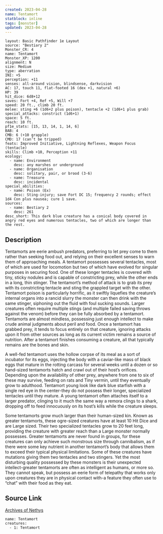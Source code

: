 ```yaml
---
created: 2023-04-28
name: Tentamort
statblock: inline
tags: [monster]
updated: 2023-04-28
---
```

```statblock
layout: Basic Pathfinder 1e Layout
source: "Bestiary 2"
Monster_CR: 4
name: Tentamort
Monster_XP: 1200
alignment: N
size: Medium
type: aberration
INI: +5
perception: +11
senses: all-around vision, blindsense, darkvision
AC: 17, touch 11, flat-footed 16 (dex +1, natural +6)
HP: 39
hit_dice: 6d8+12
saves: Fort +4, Ref +5, Will +7
speed: 20 ft., climb 20 ft.
melee: sting +6 (1d6+2 plus poison), tentacle +2 (1d6+1 plus grab)
special_attacks: constrict (1d6+1)
space: 5 ft.
reach: 10 ft.
pf1e_stats: [15, 13, 14, 1, 14, 6]
BAB: 4
CMB: 6 (+10 grapple)
CMD: 17 (can’t be tripped)
feats: Improved Initiative, Lightning Reflexes, Weapon Focus (tentacle)
skills: Climb +10, Perception +11
ecology:
  - name: Environment
    desc: any marshes or underground
  - name: Organisation
    desc: solitary, pair, or brood (3-6)
  - name: Treasure
    desc: incidental
special_abilities:
  - name: Poison (Ex)
    desc: Sting-injury; save Fort DC 15; frequency 2 rounds; effect 1d4 Con plus nausea; cure 1 save.
sources:
  - name: Bestiary 2
    desc: 261
desc_short: This dark blue creature has a conical body covered in angry red eyes and numerous tentacles, two of which are longer than the rest.
```
## Description
Tentamorts are eerie ambush predators, preferring to let prey come to them rather than seeking food out, and relying on their excellent senses to warn them of approaching meals. A tentamort possesses several tentacles, most of which are used for locomotion but two of which have evolved for singular purposes in securing food. One of these longer tentacles is covered with tiny, sticky nodules and is capable of constricting prey, while the other ends in a long, thin stinger. The tentamort’s method of attack is to grab its prey with its constricting tentacle and sting the grappled target with the other. Tentamort poison is particularly horrific, as it swiftly liquefies the creature’s internal organs into a rancid slurry the monster can then drink with the same stinger, siphoning out the fluid with foul sucking sounds. Larger creatures often require multiple stings (and multiple failed saving throws against the venom) before they can be fully absorbed by a tentamort. Tentamorts are almost mindless, possessing just enough intellect to make crude animal judgments about peril and food. Once a tentamort has grabbed prey, it tends to focus entirely on that creature, ignoring attacks upon it from other sources as long as its current victim remains a source of nutrition. After a tentamort finishes consuming a creature, all that typically remains are the bones and skin.

A well-fed tentamort uses the hollow corpse of its meal as a sort of incubator for its eggs, injecting the body with a caviar-like mass of black eggs that mature in the rotting carcass for several weeks until a dozen or so hand-sized tentamorts hatch and crawl out of their host’s orifices. Depending upon the availability of other prey, anywhere from one to six of these may survive, feeding on rats and Tiny vermin, until they eventually grow to adulthood. Tentamort young look like dark blue starfish with a single red eye in the center-they do not possess their longer, specialized tentacles until they mature. A young tentamort often attaches itself to a larger predator, clinging to it much the same way a remora clings to a shark, dropping off to feed innocuously on its host’s kills while the creature sleeps.

Some tentamorts grow much larger than their human-sized kin. Known as greater tentamorts, these ogre-sized creatures have at least 10 Hit Dice and are Large sized. Their two specialized tentacles grow to 20 feet long, providing the creature with greater reach than a Large monster normally possesses. Greater tentamorts are never found in groups, for these creatures can only achieve such monstrous size through cannibalism, as if there were some key nutrient in another tentamort’s body that allows them to exceed their typical physical limitations. Some of these creatures have mutations giving them two tentacles and two stingers. Yet the most disturbing quality possessed by these monsters is their unexpected intellect-greater tentamorts are often as intelligent as humans, or more so. They cannot speak, but possess an eerie form of telepathy that works only upon creatures they are in physical contact with-a feature they often use to “chat” with their food as they eat.
## Source Link
[Archives of Nethys](https://aonprd.com/MonsterDisplay.aspx?ItemName=Tentamort)
```encounter-table
name: Tentamort
creatures:
  - 1: Tentamort
```
